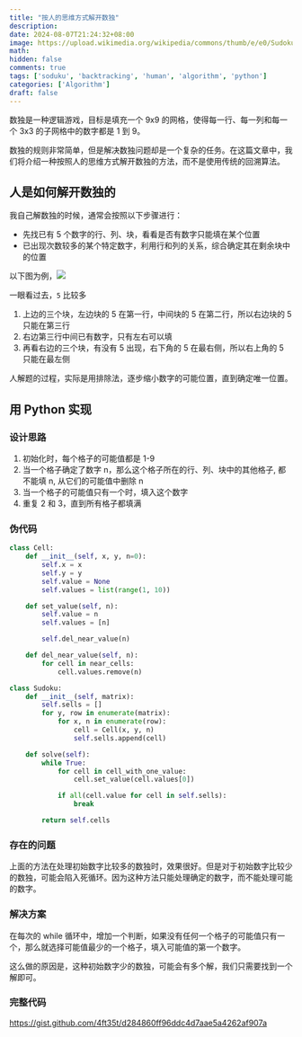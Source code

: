 ```yaml
---
title: "按人的思维方式解开数独"
description: 
date: 2024-08-07T21:24:32+08:00
image: https://upload.wikimedia.org/wikipedia/commons/thumb/e/e0/Sudoku_Puzzle_by_L2G-20050714_standardized_layout.svg/722px-Sudoku_Puzzle_by_L2G-20050714_standardized_layout.svg.png
math: 
hidden: false
comments: true
tags: ['soduku', 'backtracking', 'human', 'algorithm', 'python']
categories: ['Algorithm']
draft: false
---
```


数独是一种逻辑游戏，目标是填充一个 9x9 的网格，使得每一行、每一列和每一个 3x3 的子网格中的数字都是 1 到 9。

数独的规则非常简单，但是解决数独问题却是一个复杂的任务。在这篇文章中，我们将介绍一种按照人的思维方式解开数独的方法，而不是使用传统的回溯算法。

## 人是如何解开数独的
我自己解数独的时候，通常会按照以下步骤进行：
- 先找已有 5 个数字的行、列、块，看看是否有数字只能填在某个位置
- 已出现次数较多的某个特定数字，利用行和列的关系，综合确定其在剩余块中的位置

以下图为例，![](https://upload.wikimedia.org/wikipedia/commons/thumb/e/e0/Sudoku_Puzzle_by_L2G-20050714_standardized_layout.svg/722px-Sudoku_Puzzle_by_L2G-20050714_standardized_layout.svg.png)

一眼看过去，`5` 比较多
1. 上边的三个块，左边块的 5 在第一行，中间块的 5 在第二行，所以右边块的 5 只能在第三行
2. 右边第三行中间已有数字，只有左右可以填
3. 再看右边的三个块，有没有 5 出现，右下角的 5 在最右侧，所以右上角的 5 只能在最左侧

人解题的过程，实际是用排除法，逐步缩小数字的可能位置，直到确定唯一位置。

## 用 Python 实现
### 设计思路
1. 初始化时，每个格子的可能值都是 1-9
2. 当一个格子确定了数字 n，那么这个格子所在的行、列、块中的其他格子, 都不能填 n, 从它们的可能值中删除 n
3. 当一个格子的可能值只有一个时，填入这个数字
4. 重复 2 和 3，直到所有格子都填满

### 伪代码
```python
class Cell:
    def __init__(self, x, y, n=0):
        self.x = x
        self.y = y
        self.value = None
        self.values = list(range(1, 10))

    def set_value(self, n):
        self.value = n
        self.values = [n]

        self.del_near_value(n)

    def del_near_value(self, n):
        for cell in near_cells:
            cell.values.remove(n)

class Sudoku:
    def __init__(self, matrix):
        self.sells = []
        for y, row in enumerate(matrix):
            for x, n in enumerate(row):
                cell = Cell(x, y, n)
                self.sells.append(cell)

    def solve(self):
        while True:
            for cell in cell_with_one_value:
                cell.set_value(cell.values[0])

            if all(cell.value for cell in self.sells):
                break

        return self.cells
```

### 存在的问题
上面的方法在处理初始数字比较多的数独时，效果很好。但是对于初始数字比较少的数独，可能会陷入死循环。因为这种方法只能处理确定的数字，而不能处理可能的数字。

### 解决方案
在每次的 while 循环中，增加一个判断，如果没有任何一个格子的可能值只有一个，那么就选择可能值最少的一个格子，填入可能值的第一个数字。

这么做的原因是，这种初始数字少的数独，可能会有多个解，我们只需要找到一个解即可。

### 完整代码
https://gist.github.com/4ft35t/d284860ff96ddc4d7aae5a4262af907a
